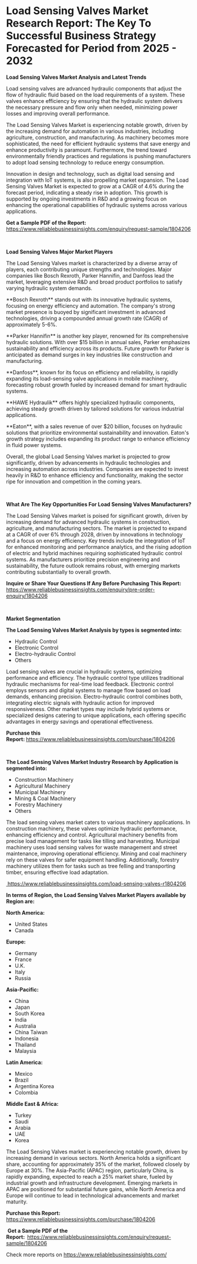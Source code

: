<p><h1>Load Sensing Valves Market Research Report: The Key To Successful Business Strategy Forecasted for Period from 2025 - 2032</h1></p><p><strong>Load Sensing Valves Market Analysis and Latest Trends</strong></p>
<p><p>Load sensing valves are advanced hydraulic components that adjust the flow of hydraulic fluid based on the load requirements of a system. These valves enhance efficiency by ensuring that the hydraulic system delivers the necessary pressure and flow only when needed, minimizing power losses and improving overall performance. </p><p>The Load Sensing Valves Market is experiencing notable growth, driven by the increasing demand for automation in various industries, including agriculture, construction, and manufacturing. As machinery becomes more sophisticated, the need for efficient hydraulic systems that save energy and enhance productivity is paramount. Furthermore, the trend toward environmentally friendly practices and regulations is pushing manufacturers to adopt load sensing technology to reduce energy consumption.</p><p>Innovation in design and technology, such as digital load sensing and integration with IoT systems, is also propelling market expansion. The Load Sensing Valves Market is expected to grow at a CAGR of 4.6% during the forecast period, indicating a steady rise in adoption. This growth is supported by ongoing investments in R&D and a growing focus on enhancing the operational capabilities of hydraulic systems across various applications.</p></p>
<p><strong>Get a Sample PDF of the Report:&nbsp;</strong> <a href="https://www.reliablebusinessinsights.com/enquiry/request-sample/1804206?utm_campaign=3352&utm_medium=2&utm_source=Github&utm_content=ia&utm_term=10042025&utm_id=load-sensing-valves">https://www.reliablebusinessinsights.com/enquiry/request-sample/1804206</a></p>
<p>&nbsp;</p>
<p><strong>Load Sensing Valves Major Market Players</strong></p>
<p><p>The Load Sensing Valves market is characterized by a diverse array of players, each contributing unique strengths and technologies. Major companies like Bosch Rexroth, Parker Hannifin, and Danfoss lead the market, leveraging extensive R&D and broad product portfolios to satisfy varying hydraulic system demands.</p><p>**Bosch Rexroth** stands out with its innovative hydraulic systems, focusing on energy efficiency and automation. The company's strong market presence is buoyed by significant investment in advanced technologies, driving a compounded annual growth rate (CAGR) of approximately 5-6%. </p><p>**Parker Hannifin** is another key player, renowned for its comprehensive hydraulic solutions. With over $15 billion in annual sales, Parker emphasizes sustainability and efficiency across its products. Future growth for Parker is anticipated as demand surges in key industries like construction and manufacturing.</p><p>**Danfoss**, known for its focus on efficiency and reliability, is rapidly expanding its load-sensing valve applications in mobile machinery, forecasting robust growth fueled by increased demand for smart hydraulic systems. </p><p>**HAWE Hydraulik** offers highly specialized hydraulic components, achieving steady growth driven by tailored solutions for various industrial applications.</p><p>**Eaton**, with a sales revenue of over $20 billion, focuses on hydraulic solutions that prioritize environmental sustainability and innovation. Eaton's growth strategy includes expanding its product range to enhance efficiency in fluid power systems.</p><p>Overall, the global Load Sensing Valves market is projected to grow significantly, driven by advancements in hydraulic technologies and increasing automation across industries. Companies are expected to invest heavily in R&D to enhance efficiency and functionality, making the sector ripe for innovation and competition in the coming years.</p></p>
<p>&nbsp;</p>
<p><strong>What Are The Key Opportunities For Load Sensing Valves Manufacturers?</strong></p>
<p><p>The Load Sensing Valves market is poised for significant growth, driven by increasing demand for advanced hydraulic systems in construction, agriculture, and manufacturing sectors. The market is projected to expand at a CAGR of over 6% through 2028, driven by innovations in technology and a focus on energy efficiency. Key trends include the integration of IoT for enhanced monitoring and performance analytics, and the rising adoption of electric and hybrid machines requiring sophisticated hydraulic control systems. As manufacturers prioritize precision engineering and sustainability, the future outlook remains robust, with emerging markets contributing substantially to overall growth.</p></p>
<p><strong>Inquire or Share Your Questions If Any Before Purchasing This Report:</strong> <a href="https://www.reliablebusinessinsights.com/enquiry/pre-order-enquiry/1804206?utm_campaign=3352&utm_medium=2&utm_source=Github&utm_content=ia&utm_term=10042025&utm_id=load-sensing-valves">https://www.reliablebusinessinsights.com/enquiry/pre-order-enquiry/1804206</a></p>
<p>&nbsp;</p>
<p><strong>Market Segmentation</strong></p>
<p><strong>The Load Sensing Valves Market Analysis by types is segmented into:</strong></p>
<p><ul><li>Hydraulic Control</li><li>Electronic Control</li><li>Electro-hydraulic Control</li><li>Others</li></ul></p>
<p><p>Load sensing valves are crucial in hydraulic systems, optimizing performance and efficiency. The hydraulic control type utilizes traditional hydraulic mechanisms for real-time load feedback. Electronic control employs sensors and digital systems to manage flow based on load demands, enhancing precision. Electro-hydraulic control combines both, integrating electric signals with hydraulic action for improved responsiveness. Other market types may include hybrid systems or specialized designs catering to unique applications, each offering specific advantages in energy savings and operational effectiveness.</p></p>
<p><strong>Purchase this Report:&nbsp;</strong><a href="https://www.reliablebusinessinsights.com/purchase/1804206?utm_campaign=3352&utm_medium=2&utm_source=Github&utm_content=ia&utm_term=10042025&utm_id=load-sensing-valves">https://www.reliablebusinessinsights.com/purchase/1804206</a></p>
<p>&nbsp;</p>
<p><strong>The Load Sensing Valves Market Industry Research by Application is segmented into:</strong></p>
<p><ul><li>Construction Machinery</li><li>Agricultural Machinery</li><li>Municipal Machinery</li><li>Mining & Coal Machinery</li><li>Forestry Machinery</li><li>Others</li></ul></p>
<p><p>The load sensing valves market caters to various machinery applications. In construction machinery, these valves optimize hydraulic performance, enhancing efficiency and control. Agricultural machinery benefits from precise load management for tasks like tilling and harvesting. Municipal machinery uses load sensing valves for waste management and street maintenance, improving operational efficiency. Mining and coal machinery rely on these valves for safer equipment handling. Additionally, forestry machinery utilizes them for tasks such as tree felling and transporting timber, ensuring effective load adaptation.</p></p>
<p><a href="https://www.reliablebusinessinsights.com/load-sensing-valves-r1804206?utm_campaign=3352&utm_medium=2&utm_source=Github&utm_content=ia&utm_term=10042025&utm_id=load-sensing-valves">&nbsp;https://www.reliablebusinessinsights.com/load-sensing-valves-r1804206</a></p>
<p><strong>In terms of Region, the Load Sensing Valves Market Players available by Region are:</strong></p>
<p>
    <p> <strong> North America: </strong>
        <ul>
            <li>United States</li>
            <li>Canada</li>
        </ul>
        </p> 
    <p> <strong> Europe: </strong>
        <ul>
            <li>Germany</li>
            <li>France</li>
            <li>U.K.</li>
            <li>Italy</li>
            <li>Russia</li>
        </ul>
        </p> 
    <p> <strong> Asia-Pacific: </strong>
        <ul>
            <li>China</li>
            <li>Japan</li>
            <li>South Korea</li>
            <li>India</li>
            <li>Australia</li>
            <li>China Taiwan</li>
            <li>Indonesia</li>
            <li>Thailand</li>
            <li>Malaysia</li>
        </ul>
        </p> 
    <p> <strong> Latin America: </strong>
        <ul>
            <li>Mexico</li>
            <li>Brazil</li>
            <li>Argentina Korea</li>
            <li>Colombia</li>
        </ul>
        </p> 
    <p> <strong> Middle East & Africa: </strong>
        <ul>
            <li>Turkey</li>
            <li>Saudi</li>
            <li>Arabia</li>
            <li>UAE</li>
            <li>Korea</li>
        </ul>
    </p>
    </p>
<p><p>The Load Sensing Valves market is experiencing notable growth, driven by increasing demand in various sectors. North America holds a significant share, accounting for approximately 35% of the market, followed closely by Europe at 30%. The Asia-Pacific (APAC) region, particularly China, is rapidly expanding, expected to reach a 25% market share, fueled by industrial growth and infrastructure development. Emerging markets in APAC are positioned for substantial future gains, while North America and Europe will continue to lead in technological advancements and market maturity.</p></p>
<p><strong>Purchase this Report: </strong><a href="https://www.reliablebusinessinsights.com/purchase/1804206?utm_campaign=3352&utm_medium=2&utm_source=Github&utm_content=ia&utm_term=10042025&utm_id=load-sensing-valves">https://www.reliablebusinessinsights.com/purchase/1804206</a></p>
<p>&nbsp;<strong>Get a Sample PDF of the Report:&nbsp;&nbsp;</strong><a href="https://www.reliablebusinessinsights.com/enquiry/request-sample/1804206?utm_campaign=3352&utm_medium=2&utm_source=Github&utm_content=ia&utm_term=10042025&utm_id=load-sensing-valves">https://www.reliablebusinessinsights.com/enquiry/request-sample/1804206</a></p>
<p><strong></strong></p>
<p>Check more reports on <a href="https://www.reliablebusinessinsights.com/?utm_campaign=3352&utm_medium=2&utm_source=Github&utm_content=ia&utm_term=10042025&utm_id=load-sensing-valves">https://www.reliablebusinessinsights.com/</a></p>